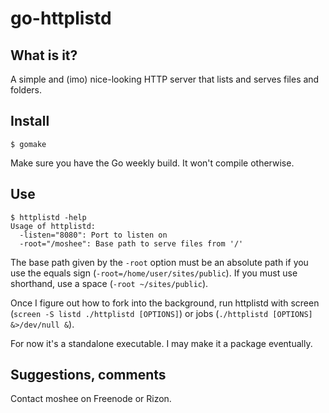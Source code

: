 go-httplistd
===

What is it?
---
A simple and (imo) nice-looking HTTP server that lists and serves files and folders.

Install
---
	$ gomake

Make sure you have the Go weekly build. It won't compile otherwise.

Use
---
	$ httplistd -help
	Usage of httplistd:
	  -listen="8080": Port to listen on
	  -root="/moshee": Base path to serve files from '/'
The base path given by the `-root` option must be an absolute path if you use the equals sign (`-root=/home/user/sites/public`). If you must use shorthand, use a space (`-root ~/sites/public`).

Once I figure out how to fork into the background, run httplistd with screen (`screen -S listd ./httplistd [OPTIONS]`) or jobs (`./httplistd [OPTIONS] &>/dev/null &`).

For now it's a standalone executable. I may make it a package eventually.

Suggestions, comments
---
Contact moshee on Freenode or Rizon.
